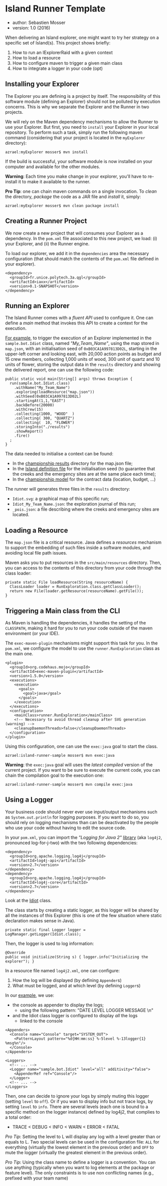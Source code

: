 # Island Runner Template

  * author: Sebastien Mosser
  * version: 1.0 (2016)
 
When delivering an Island explorer, one might want to try her strategy on a specific set of Island(s). This project shows briefly:

  1. How to run an IExplorerRaid with a given context
  2. How to load a resource 
  3. How to configure maven to trigger a given main class
  3. How to integrate a logger in your code (opt)

  
## Installing your Explorer

The Explorer you are defining is a project by itself. The responsibility of this software module (defining an Explorer) should not be polluted by execution concerns. This is why we separate the Explorer and the Runner in two projects.

We will rely on the Maven dependency mechanisms to allow the Runner to use your Explorer. But first, you need to `install` your Explorer in your local repository. To perform such a task, simply run the following maven command (considering that your project is located in the `myExplorer` directory):

    azrael:myExplorer mosser$ mvn install
    
If the build is successful, your software module is now installed on your computer and available for the other modules. 

**Warning**: Each time you make change in your explorer, you'll have to re-install it to make it available to the runner.

**Pro Tip**: one can chain maven commands on a single invocation. To _clean_ the directory, _package_ the code as a JAR file and _install_ it, simply:

    azrael:myExplorer mosser$ mvn clean package install   

## Creating a Runner Project

We now create a new project that will consumes your Explorer as a dependency. In the `pom.xml` file associated to this new project, we load: (i) your Explorer, and (ii) the Runner engine.

To load our explorer, we add it in the `dependencies` area the necessary configuration (that should match the contents of the `pom.xml` file defined in your explorer).

````
<dependency>
  <groupId>fr.unice.polytech.3a.qgl</groupId>
  <artifactId>iaxx</artifactId>
  <version>0.1-SNAPSHOT</version>
</dependency>
````        

## Running an Explorer

The Island Runner comes with a _fluent API_ used to configure it. One can define a _main_ method that invokes this API to create a context for the execution.

[For example](https://github.com/ace-design/island-runner-sample/blob/master/src/main/java/runner/RunExploration.java), to trigger the execution of an Explorer implemented in the `sample.bot.Idiot` class, named _"My_Team_Name"_, using the map stored in `map.json`, with an initialisation seed of `0xB03CA1A997813D02L`, starting in the upper-left corner and looking east, with 20,000 action points as budget and 15 crew members, collecting 1,000 units of wood, 300 unit of quartz and 10 units of flower, storing the output data in the `results` directory and showing the delivered report, one can use the following code:

````
public static void main(String[] args) throws Exception {
  run(sample.bot.Idiot.class) 
    .withName("My_Team_Name")
    .exploring(loadResource("map.json"))
    .withSeed(0xB03CA1A997813D02L)
    .startingAt(1,1,"EAST")
    .backBefore(20000)
    .withCrew(15)
    .collecting(1000, "WOOD"  )
    .collecting( 300, "QUARTZ")
    .collecting(  10, "FLOWER")
    .storingInto("./results")
    .showReport()
    .fire()
  ;
}
````  

The data needed to initialise a context can be found:

  - In the [championship results](https://github.com/mosser/QGL-16-17/tree/master/championships/) directory for the map.json file;
  - In the [Island definition file](https://github.com/mosser/QGL-16-17/blob/master/arena/src/main/scala/library/Islands.scala) for the initialisation seed (to guarantee that the creeks and the emergency sites are at the same place each time);
  - In the [championship model](https://github.com/mosser/QGL-16-17/blob/master/arena/src/main/scala/championships/) for the contract data (location, budget, ...)

The runner will generates three files in the `results` directory:

  - `Idiot.svg`: a graphical map of this specific run;
  - `Idiot_My_Team_Name.json`: the exploration journal of this run;
  - `_pois.json`: a file describing where the creeks and emergency sites are located.

## Loading a Resource

The `map.json` file is a critical resource. Java defines a _resources_ mechanism to support the embedding of such files inside a software modules, and avoiding local file path issues.

Maven asks you to put resources in the `src/main/resources` directory. Then, you can access to the contents of this directory from your code through the class loader:

````
private static File loadResource(String resourceName) {
  ClassLoader loader = RunExploration.class.getClassLoader();
  return new File(loader.getResource(resourceName).getFile());
}
````    

## Triggering a Main class from the CLI

As Maven is handling the dependencies, it handles the setting of the `CLASSPATH`, making it hard for you to run your code outside of the maven environment (or your IDE).

The `exec-maven-plugin` mechanisms might support this task for you. In the `pom.xml`, we configure the model to use the `runner.RunExploration` class as the main one.

````
<plugin>
  <groupId>org.codehaus.mojo</groupId>
  <artifactId>exec-maven-plugin</artifactId>
  <version>1.5.0</version>
  <executions>
    <execution>
      <goals>
        <goal>java</goal>
      </goals>
    </execution>
  </executions>
  <configuration>
    <mainClass>runner.RunExploration</mainClass>
    <!-- Necessary to avoid thread cleanup after SVG generation (warning) -->
    <cleanupDaemonThreads>false</cleanupDaemonThreads>
  </configuration>
</plugin>
````

Using this configuration, one can use the `exec:java` goal to start the class. 

    azrael:island-runner-sample mosser$ mvn exec:java

**Warning**: the `exec:java` goal will uses the _latest compiled_ version of the current project. If you want to be sure to execute the current code, you can chain the compilation goal to the execution one:

    azrael:island-runner-sample mosser$ mvn compile exec:java

## Using a Logger

Your business code should never ever use input/output mechanisms such as `System.out.println` for logging purposes. If you want to do so, you should rely on logging mechanisms than can be deactivated by the people who use your code without having to edit the source code.

In your `pom.xml`, you can import the _"Logging for Java 2"_ [library](https://logging.apache.org/log4j/2.x/) (aka `log4j2`, pronounced log-for-j-two) with the two following dependencies:

```
<dependency>
  <groupId>org.apache.logging.log4j</groupId>
  <artifactId>log4j-api</artifactId>
  <version>2.7</version>
</dependency>
<dependency>
  <groupId>org.apache.logging.log4j</groupId>
  <artifactId>log4j-core</artifactId>
  <version>2.7</version>
</dependency>
```

Look at the [Idiot](https://github.com/ace-design/island-runner-sample/blob/master/src/main/java/sample/bot/Idiot.java) class. 

The class starts by creating a static logger, as this logger will be shared by all the instances of this Explorer (this is one of the few situation where static declaration makes sense in Java).

```
private static final Logger logger = LogManager.getLogger(Idiot.class);
```

Then, the logger is used to log information:

```
@Override
public void initialize(String s) { logger.info("Initializing the explorer"); }
```

In a resource file named `log4j2.xml`, one can configure:

  1. How the log will be displayed (by defining `Appender`s)
  2. What must be logged, and at which level (by defining `Logger`s)

In our [example](https://github.com/ace-design/island-runner-sample/blob/master/src/main/resources/log4j2.xml), we use:

  - the console as appender to display the logs;
    -  using the following pattern: "DATE LEVEL LOGGER MESSAGE \n"
  - and the Idiot class logger is configured to display _all_ the logs
    - linked to the console

```
<Appenders>
  <Console name="Console" target="SYSTEM_OUT">
    <PatternLayout pattern="%d{HH:mm:ss} %-5level %-13logger{1} %msg%n"/>
  </Console>
</Appenders>

<Loggers>
  <!-- ... -->
  <Logger name="sample.bot.Idiot" level="all" additivity="false">
    <AppenderRef ref="Console"/>
  </Logger>
  <!-- ... -->
</Loggers>  
``` 

Then, one can decide to ignore your logs by simply muting this logger (setting `level` to `off`). Or if you wan to display info but not trace logs, by setting `level` to `info`. There are several levels (each one is bound to a specific method on the logger instance) defined by log4j2, that complies to a total order:

  - TRACE < DEBUG < INFO < WARN < ERROR < FATAL 


*Pro Tip*: Setting the level to L will display any log with a level greater than or equals to L. Two special levels can be used in the configuration file: `ALL` for everything (virtually the lowest element in the previous order) and `OFF` to mute the logger (virtually the greatest element in the previous order).

*Pro Tip*: Using the class name to define a logger is a convention. You can use anything (typically when you want to log elements at the package or feature level). The only constraints is to use non conflicting names (e.g., prefixed with your team name)

